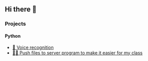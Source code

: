 ## Hi there 🎉


### Projects
#### Python
 - <a href="https://github.com/nexus9111/voice_recognition">🎤 Voice recognition</a>
 - <a href="https://github.com/nexus9111/DUTINFO_PHPSERVER">🧑‍🎓 Push files to server program to make it easier for my class</a>

 
